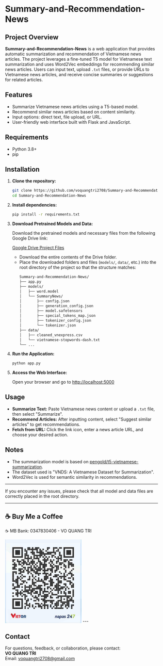 # Summary-and-Recommendation-News

## Project Overview

**Summary-and-Recommendation-News** is a web application that provides automatic summarization and recommendation of Vietnamese news articles. The project leverages a fine-tuned T5 model for Vietnamese text summarization and uses Word2Vec embeddings for recommending similar news articles. Users can input text, upload `.txt` files, or provide URLs to Vietnamese news articles, and receive concise summaries or suggestions for related articles.

## Features

- Summarize Vietnamese news articles using a T5-based model.
- Recommend similar news articles based on content similarity.
- Input options: direct text, file upload, or URL.
- User-friendly web interface built with Flask and JavaScript.

## Requirements

- Python 3.8+
- pip

## Installation

1. **Clone the repository:**
    ```sh
    git clone https://github.com/voquangtri2708/Summary-and-Recommendation-News.git
    cd Summary-and-Recommendation-News
    ```

2. **Install dependencies:**
    ```sh
    pip install -r requirements.txt
    ```

3. **Download Pretrained Models and Data:**

    Download the pretrained models and necessary files from the following Google Drive link:

    [Google Drive Project Files](https://drive.google.com/drive/folders/1uPID33z6dltk0LOO74ncMWtOAlri8szj?usp=sharing)

    - Download the entire contents of the Drive folder.
    - Place the downloaded folders and files (`models/`, `data/`, etc.) into the root directory of the project so that the structure matches:
      ```
      Summary-and-Recommendation-News/
      ├── app.py
      ├── models/
      │   ├── word.model
      │   └── SummaryNews/
      │       ├── config.json
      │       ├── generation_config.json
      │       ├── model.safetensors
      │       ├── special_tokens_map.json
      │       ├── tokenizer_config.json
      │       └── tokenizer.json
      ├── data/
      │   ├── cleaned_vnexpress.csv
      │   └── vietnamese-stopwords-dash.txt
      └── ...
      ```

4. **Run the Application:**
    ```sh
    python app.py
    ```

5. **Access the Web Interface:**

    Open your browser and go to [http://localhost:5000](http://localhost:5000)

## Usage

- **Summarize Text:** Paste Vietnamese news content or upload a `.txt` file, then select "Summarize".
- **Recommend Articles:** After inputting content, select "Suggest similar articles" to get recommendations.
- **Fetch from URL:** Click the link icon, enter a news article URL, and choose your desired action.

## Notes

- The summarization model is based on [pengold/t5-vietnamese-summarization](https://huggingface.co/pengold/t5-vietnamese-summarization).
- The dataset used is "VNDS: A Vietnamese Dataset for Summarization".
- Word2Vec is used for semantic similarity in recommendations.



---

If you encounter any issues, please check that all model and data files are correctly placed in the root directory.

---

## ☕ Buy Me a Coffee
☕ MB Bank: 0347830406 - VO QUANG TRI 

<img src="static/icons/image.png" width="50%">
<!-- ![alt text](static/icons/image.png) -->
---

## Contact

For questions, feedback, or collaboration, please contact:  
**VO QUANG TRI**  
Email: voquangtri2708@gmail.com

